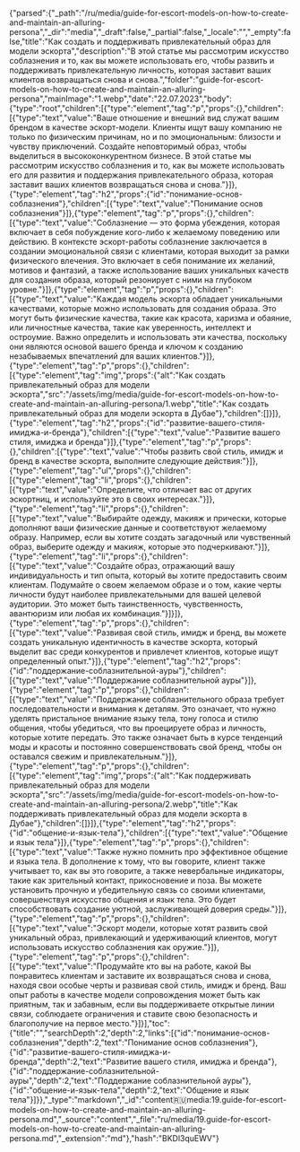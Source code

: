 {"parsed":{"_path":"/ru/media/guide-for-escort-models-on-how-to-create-and-maintain-an-alluring-persona","_dir":"media","_draft":false,"_partial":false,"_locale":"","_empty":false,"title":"Как создать и поддерживать привлекательный образ для модели эскорта","description":"В этой статье мы рассмотрим искусство соблазнения и то, как вы можете использовать его, чтобы развить и поддерживать привлекательную личность, которая заставит ваших клиентов возвращаться снова и снова.","folder":"guide-for-escort-models-on-how-to-create-and-maintain-an-alluring-persona","mainImage":"1.webp","date":"22.07.2023","body":{"type":"root","children":[{"type":"element","tag":"p","props":{},"children":[{"type":"text","value":"Ваше отношение и внешний вид служат вашим брендом в качестве эскорт-модели. Клиенты ищут вашу компанию не только по физическим причинам, но и по эмоциональным: близости и чувству приключений. Создайте неповторимый образ, чтобы выделиться в высококонкурентном бизнесе. В этой статье мы рассмотрим искусство соблазнения и то, как вы можете использовать его для развития и поддержания привлекательного образа, которая заставит ваших клиентов возвращаться снова и снова."}]},{"type":"element","tag":"h2","props":{"id":"понимание-основ-соблазнения"},"children":[{"type":"text","value":"Понимание основ соблазнения"}]},{"type":"element","tag":"p","props":{},"children":[{"type":"text","value":"Соблазнение — это форма убеждения, которая включает в себя побуждение кого-либо к желаемому поведению или действию. В контексте эскорт-работы соблазнение заключается в создании эмоциональной связи с клиентами, которая выходит за рамки физического влечения. Это включает в себя понимание их желаний, мотивов и фантазий, а также использование ваших уникальных качеств для создания образа, который резонирует с ними на глубоком уровне."}]},{"type":"element","tag":"p","props":{},"children":[{"type":"text","value":"Каждая модель эскорта обладает уникальными качествами, которые можно использовать для создания образа. Это могут быть физические качества, такие как красота, харизма и обаяние, или личностные качества, такие как уверенность, интеллект и остроумие. Важно определить и использовать эти качества, поскольку они являются основой вашего бренда и ключом к созданию незабываемых впечатлений для ваших клиентов."}]},{"type":"element","tag":"p","props":{},"children":[{"type":"element","tag":"img","props":{"alt":"Как создать привлекательный образ для модели эскорта","src":"/assets/img/media/guide-for-escort-models-on-how-to-create-and-maintain-an-alluring-persona/1.webp","title":"Как создать привлекательный образ для модели эскорта в Дубае"},"children":[]}]},{"type":"element","tag":"h2","props":{"id":"развитие-вашего-стиля-имиджа-и-бренда"},"children":[{"type":"text","value":"Развитие вашего стиля, имиджа и бренда"}]},{"type":"element","tag":"p","props":{},"children":[{"type":"text","value":"Чтобы развить свой стиль, имидж и бренд в качестве эскорта, выполните следующие действия:"}]},{"type":"element","tag":"ul","props":{},"children":[{"type":"element","tag":"li","props":{},"children":[{"type":"text","value":"Определите, что отличает вас от других эскортниц, и используйте это в своих интересах."}]},{"type":"element","tag":"li","props":{},"children":[{"type":"text","value":"Выбирайте одежду, макияж и прически, которые дополняют ваши физические данные и соответствуют желаемому образу. Например, если вы хотите создать загадочный или чувственный образ, выберите одежду и макияж, которые это подчеркивают."}]},{"type":"element","tag":"li","props":{},"children":[{"type":"text","value":"Создайте образ, отражающий вашу индивидуальность и тип опыта, который вы хотите предоставить своим клиентам. Подумайте о своем желаемом образе и о том, какие черты личности будут наиболее привлекательными для вашей целевой аудитории. Это может быть таинственность, чувственность, авантюризм или любая их комбинация."}]}]},{"type":"element","tag":"p","props":{},"children":[{"type":"text","value":"Развивая свой стиль, имидж и бренд, вы можете создать уникальную идентичность в качестве эскорта, который выделит вас среди конкурентов и привлечет клиентов, которые ищут определенный опыт."}]},{"type":"element","tag":"h2","props":{"id":"поддержание-соблазнительной-ауры"},"children":[{"type":"text","value":"Поддержание соблазнительной ауры"}]},{"type":"element","tag":"p","props":{},"children":[{"type":"text","value":"Поддержание соблазнительного образа требует последовательности и внимания к деталям. Это означает, что нужно уделять пристальное внимание языку тела, тону голоса и стилю общения, чтобы убедиться, что вы проецируете образ и личность, которые хотите передать. Это также означает быть в курсе тенденций моды и красоты и постоянно совершенствовать свой бренд, чтобы он оставался свежим и привлекательным."}]},{"type":"element","tag":"p","props":{},"children":[{"type":"element","tag":"img","props":{"alt":"Как поддерживать привлекательный образ для модели эскорта","src":"/assets/img/media/guide-for-escort-models-on-how-to-create-and-maintain-an-alluring-persona/2.webp","title":"Как поддерживать привлекательный образ для модели эскорта в Дубае"},"children":[]}]},{"type":"element","tag":"h2","props":{"id":"общение-и-язык-тела"},"children":[{"type":"text","value":"Общение и язык тела"}]},{"type":"element","tag":"p","props":{},"children":[{"type":"text","value":"Также нужно помнить про эффективное общение и языка тела. В дополнение к тому, что вы говорите, клиент также учитывает то, как вы это говорите, а также невербальные индикаторы, такие как зрительный контакт, прикосновение и поза. Вы можете установить прочную и убедительную связь со своими клиентами, совершенствуя искусство общения и язык тела. Это будет способствовать создание уютной, заслуживающей доверия среды."}]},{"type":"element","tag":"p","props":{},"children":[{"type":"text","value":"Эскорт модели, которые хотят развить свой уникальный образ, привлекающий и удерживающий клиентов, могут использовать искусство соблазнения как оружие."}]},{"type":"element","tag":"p","props":{},"children":[{"type":"text","value":"Продумайте кто вы на работе, какой Вы понравитесь клиентам и заставите их возвращаться снова и снова, находя свои особые черты и развивая свой стиль, имидж и бренд. Ваш опыт работы в качестве модели сопровождения может быть как приятным, так и забавным, если вы поддерживаете открытые линии связи, соблюдаете ограничения и ставите свою безопасность и благополучие на первое место."}]}],"toc":{"title":"","searchDepth":2,"depth":2,"links":[{"id":"понимание-основ-соблазнения","depth":2,"text":"Понимание основ соблазнения"},{"id":"развитие-вашего-стиля-имиджа-и-бренда","depth":2,"text":"Развитие вашего стиля, имиджа и бренда"},{"id":"поддержание-соблазнительной-ауры","depth":2,"text":"Поддержание соблазнительной ауры"},{"id":"общение-и-язык-тела","depth":2,"text":"Общение и язык тела"}]}},"_type":"markdown","_id":"content:ru:media:19.guide-for-escort-models-on-how-to-create-and-maintain-an-alluring-persona.md","_source":"content","_file":"ru/media/19.guide-for-escort-models-on-how-to-create-and-maintain-an-alluring-persona.md","_extension":"md"},"hash":"BKDl3quEWV"}
